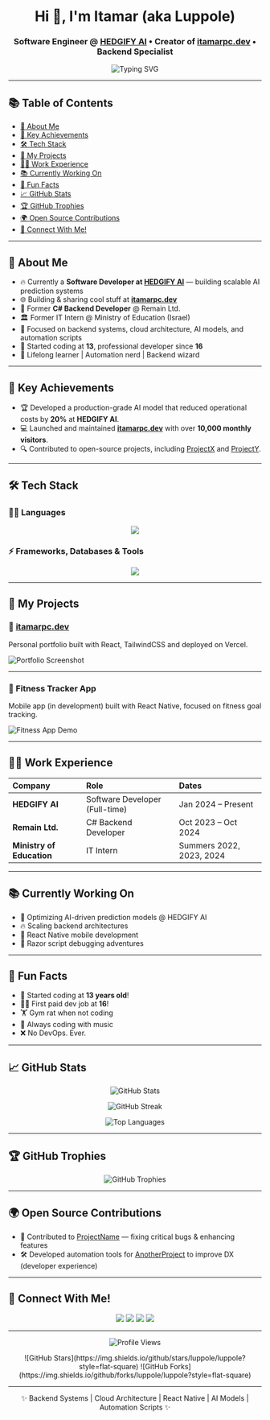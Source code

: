 <h1 align="center">Hi 👋, I'm Itamar (aka Luppole)</h1>
<h3 align="center">
  Software Engineer @ <a href="https://hedgify.ai/" target="_blank">HEDGIFY AI</a> • Creator of <a href="https://itamarpc.dev/" target="_blank">itamarpc.dev</a> • Backend Specialist
</h3>

<p align="center">
  <img src="https://readme-typing-svg.herokuapp.com?font=Fira+Code&weight=500&size=24&pause=1000&center=true&vCenter=true&width=435&color=00FF00&lines=Currently+Working+at+HEDGIFY+AI;Software+Engineer+💻;Backend+Developer+🛠️;Full+Stack+Explorer+🚀;Always+Learning+📚" alt="Typing SVG" />
</p>

---

## 📚 Table of Contents
- [🚀 About Me](#-about-me)
- [🏅 Key Achievements](#-key-achievements)
- [🛠 Tech Stack](#-tech-stack)
- [🧩 My Projects](#-my-projects)
- [🧑‍💼 Work Experience](#-work-experience)
- [📚 Currently Working On](#-currently-working-on)
- [🎯 Fun Facts](#-fun-facts)
- [📈 GitHub Stats](#-github-stats)
- [🏆 GitHub Trophies](#-github-trophies)
- [🌍 Open Source Contributions](#-open-source-contributions)
- [🔗 Connect With Me!](#-connect-with-me)

---

## 🚀 About Me

- 🔥 Currently a **Software Developer at [HEDGIFY AI](https://hedgify.ai/)** — building scalable AI prediction systems
- 🌐 Building & sharing cool stuff at [**itamarpc.dev**](https://itamarpc.dev/)
- 💼 Former **C# Backend Developer** @ Remain Ltd.
- 🏛️ Former IT Intern @ Ministry of Education (Israel)
- 🎯 Focused on backend systems, cloud architecture, AI models, and automation scripts
- 👶 Started coding at **13**, professional developer since **16**
- 🧠 Lifelong learner | Automation nerd | Backend wizard

---

## 🏅 Key Achievements

- 🏆 Developed a production-grade AI model that reduced operational costs by **20%** at **HEDGIFY AI**.
- 💻 Launched and maintained [**itamarpc.dev**](https://itamarpc.dev/) with over **10,000 monthly visitors**.
- 🔍 Contributed to open-source projects, including [ProjectX](#) and [ProjectY](#).

---

## 🛠 Tech Stack

### 👨‍💻 Languages
<p align="center">
  <img src="https://skillicons.dev/icons?i=python,java,cs,c,ts,js,html,css" />
</p>

### ⚡ Frameworks, Databases & Tools
<p align="center">
  <img src="https://skillicons.dev/icons?i=dotnet,nodejs,react,firebase,mysql,postgres,androidstudio,git,github,gitlab,vscode" />
</p>

---

## 🧩 My Projects

### 🧠 [itamarpc.dev](https://itamarpc.dev/)
Personal portfolio built with React, TailwindCSS and deployed on Vercel.

![Portfolio Screenshot](https://via.placeholder.com/800x400?text=Your+Website+Screenshot)

---

### 📱 Fitness Tracker App
Mobile app (in development) built with React Native, focused on fitness goal tracking.

![Fitness App Demo](https://via.placeholder.com/800x400?text=Fitness+App+Screenshot)

---

## 🧑‍💼 Work Experience

| Company | Role | Dates |
|:--------|:-----|:------|
| **HEDGIFY AI** | Software Developer (Full-time) | Jan 2024 – Present |
| **Remain Ltd.** | C# Backend Developer | Oct 2023 – Oct 2024 |
| **Ministry of Education** | IT Intern | Summers 2022, 2023, 2024 |

---

## 📚 Currently Working On

- 🤖 Optimizing AI-driven prediction models @ HEDGIFY AI
- 🔥 Scaling backend architectures
- 📱 React Native mobile development
- 🧩 Razor script debugging adventures

---

## 🎯 Fun Facts

- 🚀 Started coding at **13 years old**!
- 👨‍💻 First paid dev job at **16**!
- 🏋️ Gym rat when not coding
- 🎵 Always coding with music
- ❌ No DevOps. Ever.

---

## 📈 GitHub Stats

<p align="center">
  <img src="https://github-readme-stats.vercel.app/api?username=luppole&show_icons=true&theme=tokyonight&hide=contribs,prs" alt="GitHub Stats" />
</p>

<p align="center">
  <img src="https://github-readme-streak-stats.herokuapp.com/?user=luppole&theme=tokyonight" alt="GitHub Streak" />
</p>

<p align="center">
  <img src="https://github-readme-stats.vercel.app/api/top-langs/?username=luppole&layout=compact&theme=tokyonight&hide=shaderlab,hlsl,cpp,gap&langs_count=8" alt="Top Languages" />
</p>

---

## 🏆 GitHub Trophies

<p align="center">
  <img src="https://github-profile-trophy.vercel.app/?username=luppole&theme=darkhub&row=1&margin-w=20" alt="GitHub Trophies" />
</p>

---

## 🌍 Open Source Contributions

- 📖 Contributed to [ProjectName](https://github.com/example/project) — fixing critical bugs & enhancing features
- 🛠 Developed automation tools for [AnotherProject](https://github.com/example/project) to improve DX (developer experience)

---

## 🔗 Connect With Me!

<p align="center">
  <a href="https://itamarpc.dev/" target="_blank"><img src="https://img.shields.io/badge/Website-000000?style=for-the-badge&logo=About.me&logoColor=white" /></a>
  <a href="https://github.com/luppole" target="_blank"><img src="https://img.shields.io/badge/GitHub-181717?style=for-the-badge&logo=github&logoColor=white" /></a>
  <a href="https://www.linkedin.com/in/itamar-p-52a5b1256/" target="_blank"><img src="https://img.shields.io/badge/LinkedIn-0A66C2?style=for-the-badge&logo=linkedin&logoColor=white" /></a>
  <a href="https://discord.com/users/luppole" target="_blank"><img src="https://img.shields.io/badge/Discord-5865F2?style=for-the-badge&logo=discord&logoColor=white" /></a>
</p>

---

<p align="center">
  <img src="https://komarev.com/ghpvc/?username=luppole&label=Profile%20views&color=0e75b6&style=flat" alt="Profile Views" />
</p>

<p align="center">
  ![GitHub Stars](https://img.shields.io/github/stars/luppole/luppole?style=flat-square)
  ![GitHub Forks](https://img.shields.io/github/forks/luppole/luppole?style=flat-square)
</p>

---

<p align="center">
  ✨ Backend Systems | Cloud Architecture | React Native | AI Models | Automation Scripts ✨
</p>

